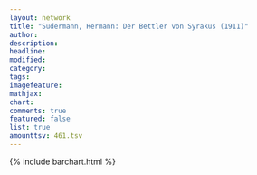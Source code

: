 ```yaml
---
layout: network
title: "Sudermann, Hermann: Der Bettler von Syrakus (1911)"
author:
description:
headline:
modified:
category:
tags:
imagefeature: 
mathjax: 
chart: 
comments: true
featured: false
list: true
amounttsv: 461.tsv
---
```

{% include barchart.html %}
